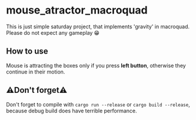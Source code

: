 # mouse_atractor_macroquad
This is just simple saturday project, that implements 'gravity' in macroquad.
Please do not expect any gameplay 😁
## How to use
Mouse is attracting the boxes only if you press **left button**, otherwise they continue in their motion.
## ⚠Don't forget⚠
Don't forget to compile with `cargo run --release` or `cargo build --release`, because debug build does have terrible performance.
